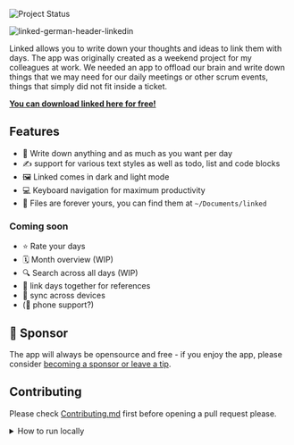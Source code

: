![Project Status](https://img.shields.io/badge/🏷-v1.3.3-green)

![linked-german-header-linkedin](https://user-images.githubusercontent.com/5164617/123394709-b8b02500-d59f-11eb-9d2a-5d9a133d4659.png)

Linked allows you to write down your thoughts and ideas to link them with days. The app was originally created as a weekend project for my colleagues at work.
We needed an app to offload our brain and write down things that we may need for our daily meetings or other scrum events, things that simply did not fit inside a ticket.

**[You can download linked here for free!](https://github.com/lostdesign/linked/releases/latest)**

## Features

- 📅 Write down anything and as much as you want per day
- ✍️ support for various text styles as well as todo, list and code blocks
- 🖼 Linked comes in dark and light mode
- 💻 Keyboard navigation for maximum productivity
- 💾 Files are forever yours, you can find them at `~/Documents/linked`

### Coming soon

- ⭐️ Rate your days
- 🗓 Month overview (WIP)
- 🔍 Search across all days (WIP)
- 🔗 link days together for references
- 📶 sync across devices
- (📱 phone support?)

## 💖 Sponsor

The app will always be opensource and free - if you enjoy the app, please consider [becoming a sponsor or leave a tip](https://github.com/sponsors/lostdesign). 


## Contributing
Please check [Contributing.md](/CONTRIBUTING.md) first before opening a pull request please.

<details>
  <summary>How to run locally</summary>

  1. Check your node version, it must be v15 or newer
  
  ```
  node --version
  ```
  
  2. Clone the repository
  
  ```
  git clone https://github.com/lostdesign/linked.git
  ```
  
  3. Install project dependencies
  
  ```
  yarn
  ```
  
  4. Start the application
  
  ```
  yarn electron:serve
  ```
</details>
